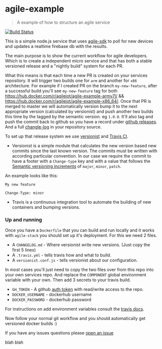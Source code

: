 agile-example
=========

> A example of how to structure an agile service

[![Build Status](https://travis-ci.org/Agile-IoT/agile-example.svg?branch=master)](https://travis-ci.org/Agile-IoT/agile-example)

This is a simple node.js service that uses [agile-sdk](https://github.com/Agile-IoT/agile-sdk) to poll for new devices and updates a realtime firebase db with the results.

The main purpose is to show the current workflow for agile developers. Which is to create a independent micro service and that has both a stable versioned release and a "nightly build" system for each PR.

What this means is that each time a new PR is created on your services repository. It will trigger two builds one for `arm` and another for `x86` architecture. For example if I created PR on the branch `my-new-feature`, after a successful build you'll see `my-new-feature` tag for both https://hub.docker.com/r/agileiot/agile-example-armv7l/ && https://hub.docker.com/r/agileiot/agile-example-x86_64/. Once that PR is merged to master we will automatically version bump it to the next appropriate version (calculated by versionist) and push another two builds this time by the tagged by the semantic version. eg `1.0.0`. It'll also tag and push the commit back to github so you have a record under [github releases](https://github.com/Agile-IoT/agile-example/releases). And a full [changle-log](https://github.com/Agile-IoT/agile-example/blob/master/CHANGELOG.md) in your repository source.

To set up that release system we use [versionist](https://github.com/resin-io/versionist) and [Travis CI](https://travis-ci.org).

* Versionist is a simple module that calculates the new version based new commits since the last known version. The commits must be written with according particular convention. In our case we require the commit to have a footer with a `Change-type` key and with a value that follows the [Semantic versioning increments](http://semver.org/) of `major`, `minor`, `patch`.

An example looks like this:
```
My new feature

Change-Type: minor
```

* Travis is a continuous integration tool to automate the building of new containers and bumping versions.

### Up and running

Once you have a `Dockerfile` that you can build and run locally and it works with `agile-stack` you should set up it's deployment. For this we need 2 files.

* A `CHANGELOG.md` - Where versionist write new versions. (Just copy the first 5 lines)
* A `.travis.yml` - tells travis how and what to build.
* A `versionist.conf.js` - tells versionist about our configuration.

In *most* cases you'll just need to copy the two files over from this repo into your own services repo. And replace the `COMPONENT` global environment variable with your own. Then add 3 secrets to your travis build.

* `GH_TOKEN` - A github [auth token](https://github.com/settings/tokens) with read/write access to the repo.
* `DOCKER_USERNAME` - dockerhub username
* `DOCKER_PASSWORD` - dockerhub password

For instructions on add environment variables consult the [travis docs](https://docs.travis-ci.com/user/environment-variables/#Defining-Variables-in-Repository-Settings).

Now follow your normal git workflow and you should automatically get versioned docker builds :)

If you have any issues questions please [open an issue](https://github.com/agile-iot/agile-example/issues)

blah blah
